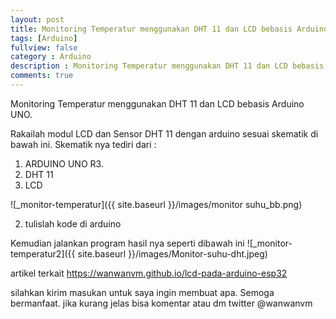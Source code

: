 ```yaml
---
layout: post
title: Monitoring Temperatur menggunakan DHT 11 dan LCD bebasis Arduino UNO
tags: [Arduino]
fullview: false
category : Arduino
description : Monitoring Temperatur menggunakan DHT 11 dan LCD bebasis Arduino UNO
comments: true
---
```


 
Monitoring Temperatur menggunakan DHT 11 dan LCD bebasis Arduino UNO. 


Rakailah modul LCD dan Sensor DHT 11 dengan arduino sesuai skematik di bawah ini. 
Skematik nya tediri dari :
1. ARDUINO UNO R3.
2. DHT 11
3. LCD

![_monitor-temperatur]({{ site.baseurl }}/images/monitor suhu_bb.png)

2. tulislah kode di arduino
<script src="https://gist.github.com/wanwanvm/749009a070341046d2b99fa409d5fb36.js"></script>

Kemudian jalankan program hasil nya seperti dibawah ini
![_monitor-temperatur2]({{ site.baseurl }}/images/Monitor-suhu-dht.jpeg)

artikel terkait <a href="https://wanwanvm.github.io/lcd-pada-arduino-esp32">https://wanwanvm.github.io/lcd-pada-arduino-esp32</a>

silahkan kirim masukan untuk saya ingin membuat apa. Semoga bermanfaat.
jika kurang jelas bisa komentar atau dm twitter @wanwanvm
